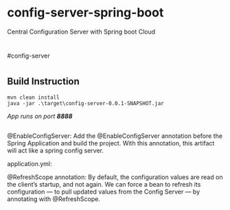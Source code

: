 # config-server-spring-boot
Central Configuration Server with Spring boot Cloud

#

#config-server

#

## Build Instruction
```
mvn clean install
java -jar .\target\config-server-0.0.1-SNAPSHOT.jar
```

*App runs on port **8888***

##




@EnableConfigServer:
Add the @EnableConfigServer annotation before the Spring Application and build the project. With this annotation, this artifact will act like a spring config server.



application.yml:




@RefreshScope annotation:
By default, the configuration values are read on the client’s startup, and not again. We can force a bean to refresh its configuration — to pull updated values from the Config Server — by annotating with @RefreshScope.
